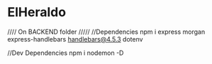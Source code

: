 # ElHeraldo
////    On BACKEND folder    /////
//Dependencies
npm i express morgan express-handlebars handlebars@4.5.3 dotenv

//Dev Dependencies
npm i nodemon -D